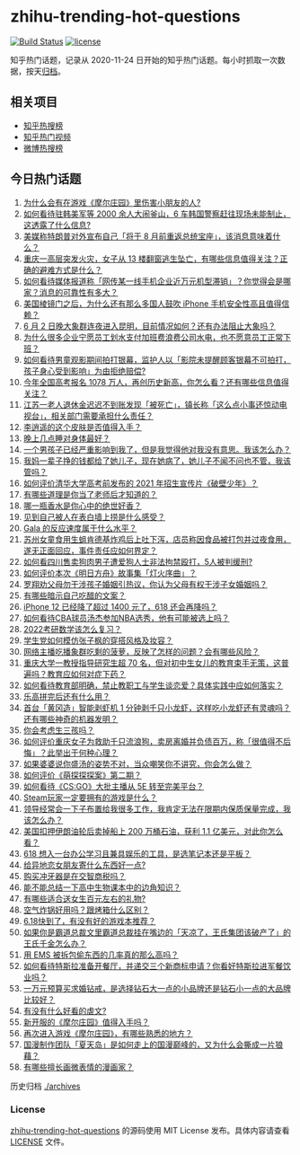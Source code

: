# zhihu-trending-hot-questions

[![Build Status](https://github.com/justjavac/zhihu-trending-hot-questions/workflows/ci/badge.svg?branch=master)](https://github.com/justjavac/zhihu-trending-hot-questions/actions)
[![license](https://img.shields.io/github/license/justjavac/zhihu-trending-hot-questions)](https://github.com/justjavac/zhihu-trending-hot-questions/blob/master/LICENSE)

知乎热门话题，记录从 2020-11-24 日开始的知乎热门话题。每小时抓取一次数据，按天[归档](./archives)。

## 相关项目

- [知乎热搜榜](https://github.com/justjavac/zhihu-trending-top-search)
- [知乎热门视频](https://github.com/justjavac/zhihu-trending-hot-video)
- [微博热搜榜](https://github.com/justjavac/weibo-trending-hot-search)

## 今日热门话题

<!-- BEGIN -->
<!-- 最后更新时间 Thu Jun 03 2021 05:58:34 GMT+0800 (China Standard Time) -->

1. [为什么会有在游戏《摩尔庄园》里伤害小朋友的人?](https://www.zhihu.com/question/462710878)
2. [如何看待驻韩美军等 2000 余人大闹釜山，6
   车韩国警察赶往现场未能制止，这透露了什么信息?](https://www.zhihu.com/question/462483378)
3. [美媒称特朗普对外宣布自己「将于 8
   月前重返总统宝座」，该消息意味着什么？](https://www.zhihu.com/question/462756205)
4. [重庆一高层突发火灾，女子从 13
   楼翻窗逃生坠亡，有哪些信息值得关注？正确的避难方式是什么？](https://www.zhihu.com/question/462732429)
5. [如何看待媒体报道称「网传某一线手机企业近万元机型滞销」？你觉得会是哪家？消息的可靠性有多大？](https://www.zhihu.com/question/462169085)
6. [美国棱镜门之后，为什么还有那么多国人鼓吹 iPhone
   手机安全性高且值得信赖？](https://www.zhihu.com/question/462240019)
7. [6 月 2
   日晚大象群连夜进入昆明，目前情况如何？还有办法阻止大象吗？](https://www.zhihu.com/question/462850326)
8. [为什么很多企业宁愿员工划水支付加班费浪费公司水电，也不愿意员工正常下班？](https://www.zhihu.com/question/459051707)
9. [如何看待男童观影期间拍打银幕，监护人以「影院未提醒顾客银幕不可拍打，孩子身心受到影响」为由拒绝赔偿?](https://www.zhihu.com/question/462576679)
10. [今年全国高考报名 1078
    万人，再创历史新高，你怎么看？还有哪些信息值得关注？](https://www.zhihu.com/question/462737006)
11. [江苏一老人退休金迟迟不到账发现「被死亡」，镇长称「这么点小事还惊动电视台」，相关部门需要承担什么责任？](https://www.zhihu.com/question/461872299)
12. [李逍遥的这个皮肤是否值得入手？](https://www.zhihu.com/question/462479516)
13. [晚上几点睡对身体最好？](https://www.zhihu.com/question/446207896)
14. [一个男孩子已经严重影响到我了，但是我觉得他对我没有意思。我该怎么办？](https://www.zhihu.com/question/461582450)
15. [我妈一辈子挣的钱都给了她儿子，现在她病了，她儿子不闻不问也不管，我该管吗？](https://www.zhihu.com/question/457182672)
16. [如何评价清华大学高考前发布的 2021
    年招生宣传片《破壁少年》？](https://www.zhihu.com/question/462710342)
17. [有哪些道理是你当了老师后才知道的？](https://www.zhihu.com/question/366090311)
18. [哪一瓶香水是你心中的绝世好香？](https://www.zhihu.com/question/345669382)
19. [见到自己被人在表白墙上捞是什么感受？](https://www.zhihu.com/question/426184407)
20. [Gala 的反应速度属于什么水平？](https://www.zhihu.com/question/459468121)
21. [苏州女童食用生蛆肯德基炸鸡后上吐下泻，店员称因食品被打包并过夜食用，遂无正面回应，事件责任应如何界定？](https://www.zhihu.com/question/462747978)
22. [如何看四川售卖狗肉男子遭爱狗人士非法拘禁殴打，5人被判缓刑?](https://www.zhihu.com/question/462762755)
23. [如何评价本次《明日方舟》故事集「灯火序曲」？](https://www.zhihu.com/question/462696608)
24. [罗翔劝父母勿干涉孩子婚姻引热议，你认为父母有权干涉子女婚姻吗？](https://www.zhihu.com/question/462591633)
25. [有哪些暗示自己吃醋的文案？](https://www.zhihu.com/question/445457934)
26. [iPhone 12 已经降了超过 1400 元了，618
    还会再降吗？](https://www.zhihu.com/question/462115454)
27. [如何看待CBA球员汤杰参加NBA选秀，他有可能被选上吗？](https://www.zhihu.com/question/462468673)
28. [2022考研数学该怎么复习？](https://www.zhihu.com/question/400670164)
29. [学生党如何模仿张子枫的穿搭风格及妆容？](https://www.zhihu.com/question/297388550)
30. [网络主播吃播象群吃剩的菠萝，反映了怎样的问题？会有哪些风险？](https://www.zhihu.com/question/462709230)
31. [重庆大学一教授指导研究生超 70
    名，但对初中生女儿的教育束手无策，这普遍吗？教育应如何对症下药？](https://www.zhihu.com/question/462546679)
32. [如何看待教育部明确，禁止教职工与学生谈恋爱？具体实践中应如何落实？](https://www.zhihu.com/question/462607174)
33. [乐高拼完后还有什么用？](https://www.zhihu.com/question/436748383)
34. [首台「黄冈造」智能剥虾机 1
    分钟剥千只小龙虾，这样吃小龙虾还有灵魂吗？还有哪些神奇的机器发明？](https://www.zhihu.com/question/461349209)
35. [你会考虑生三孩吗？](https://www.zhihu.com/question/462397389)
36. [如何评价重庆女子为救助千只流浪狗，卖房离婚并负债百万，称「很值得不后悔」？此举出于何种心理？](https://www.zhihu.com/question/462541195)
37. [如果婆婆说你盛汤的姿势不对，当众嘲笑你不讲究，你会怎么做？](https://www.zhihu.com/question/462684999)
38. [如何评价《萌探探探案》第二期？](https://www.zhihu.com/question/461909859)
39. [如何看待《CS:GO》大批主播从 5E 转至完美平台？](https://www.zhihu.com/question/462426659)
40. [Steam玩家一定要拥有的游戏是什么？](https://www.zhihu.com/question/370676694)
41. [领导经常会一下子布置给我很多工作，我肯定无法在限期内保质保量完成，我该怎么办？](https://www.zhihu.com/question/457243466)
42. [美国扣押伊朗油轮后卖掉船上 200 万桶石油，获利 1.1
    亿美元，对此你怎么看？](https://www.zhihu.com/question/462609621)
43. [618 想入一台办公学习且兼具娱乐的工具，是选笔记本还是平板？](https://www.zhihu.com/question/462362985)
44. [给异地恋女朋友寄什么东西好一点?](https://www.zhihu.com/question/376029422)
45. [购买冲牙器是在交智商税吗？](https://www.zhihu.com/question/346464956)
46. [能不能总结一下高中生物课本中的边角知识？](https://www.zhihu.com/question/379424271)
47. [有哪些适合送女生百元左右的礼物?](https://www.zhihu.com/question/322183789)
48. [空气炸锅好用吗？跟烤箱什么区别？](https://www.zhihu.com/question/291230420)
49. [6.18快到了，有没有好的游戏本推荐？](https://www.zhihu.com/question/459135728)
50. [如果你是霸道总裁文里霸道总裁挂在嘴边的「天凉了，王氏集团该破产了」的王氏千金怎么办？](https://www.zhihu.com/question/408494360)
51. [用 EMS 被拆包偷东西的几率真的那么高吗？](https://www.zhihu.com/question/27985854)
52. [如何看待特斯拉准备开餐厅，并递交三个新商标申请？你看好特斯拉进军餐饮业吗？](https://www.zhihu.com/question/462718838)
53. [一万元预算买求婚钻戒，是选择钻石大一点的小品牌还是钻石小一点的大品牌比较好？](https://www.zhihu.com/question/29216298)
54. [有没有什么好看的虐文?](https://www.zhihu.com/question/340669737)
55. [新开服的《摩尔庄园》值得入手吗？](https://www.zhihu.com/question/462528988)
56. [再次进入游戏《摩尔庄园》，有哪些熟悉的地方？](https://www.zhihu.com/question/462545853)
57. [国漫制作团队「夏天岛」是如何走上的国漫巅峰的，又为什么会撕成一片狼藉？](https://www.zhihu.com/question/462243145)
58. [有哪些擅长画微表情的漫画家？](https://www.zhihu.com/question/456969672)

<!-- END -->

历史归档 [./archives](./archives)

### License

[zhihu-trending-hot-questions](https://github.com/justjavac/zhihu-trending-hot-questions)
的源码使用 MIT License 发布。具体内容请查看 [LICENSE](./LICENSE) 文件。
